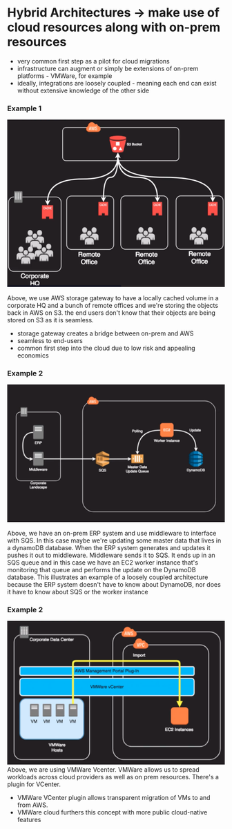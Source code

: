 # Hybrid Architectures -> make use of cloud resources along with on-prem resources

- very common first step as a pilot for cloud migrations
- infrastructure can augment or simply be extensions of on-prem platforms - VMWare, for example
- ideally, integrations are loosely coupled - meaning each end can exist without extensive knowledge of the other side

### Example 1
![alt text](hybrid_ex_1.png)

Above,
we use AWS storage gateway to have a locally cached volume in a corporate HQ and a bunch of remote offices and we're storing the objects back in AWS on S3. the end users don't know that their objects are being stored on S3 as it is seamless.
   - storage gateway creates a bridge between on-prem and AWS
   - seamless to end-users
   - common first step into the cloud due to low risk and appealing economics

### Example 2
![alt text](hybrid_ex_2.png)

Above,
we have an on-prem ERP system and use middleware to interface with SQS. In this case maybe we're updating some master data that lives in a dynamoDB database. When the ERP system generates and updates it pushes it out to middleware. Middleware sends it to SQS. It ends up in an SQS queue and in this case we have an EC2 worker instance that's monitoring that queue and performs the update on the DynamoDB database. This illustrates an example of a loosely coupled architecture because the ERP system doesn't have to know about DynamoDB, nor does it have to know about SQS or the worker instance

### Example 2
![alt text](hybrid_ex_3.png)
Above,
we are using VMWare Vcenter. VMWare allows us to spread workloads across cloud providers as well as on prem resources. There's a plugin for VCenter.
- VMWare VCenter plugin allows transparent migration of VMs to and from AWS.
- VMWare cloud furthers this concept with more public cloud-native features
